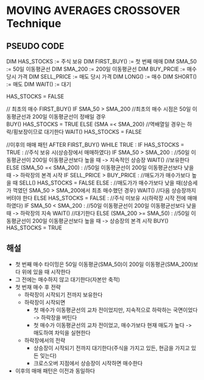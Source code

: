 # MOVING AVERAGES CROSSOVER Technique

## PSEUDO CODE

DIM HAS_STOCKS := 주식 보유
DIM FIRST_BUY() := 첫 번째 매매
DIM SMA_50 := 50일 이동평균선
DIM SMA_200 := 200일 이동평균선
DIM BUY_PRCIE := 매수 당시 가격
DIM SELL_PRICE := 매도 당시 가격
DIM LONG() := 매수
DIM SHORT() := 매도
DIM WAIT() := 대기


HAS_STOCKS = FALSE

// 최초의 매수
FIRST_BUY()
    IF SMA_50 > SMA_200 //최초의 매수 시점은 50일 이동평균선과 200일 이동평균선이 정배일 경우   
        BUY()
        HAS_STOCKS = TRUE
    ELSE (SMA =< SMA_200) //역배열일 경우는 하락/횡보장이므로 대기한다
        WAIT()
        HAS_STOCKS = FALSE

//이후의 매매 패턴
AFTER FIRST_BUY()
    WHILE TRUE : 
        IF HAS_STOCKS = TRUE : //주식 보유 시(상승장에서 매매하였다)
            IF SMA_50 > SMA_200 : //50일 이동평균선이 200일 이동평균선보다 높을 때 -> 지속적인 상승장
                WAIT() //보유한다
            ELSE (SMA_50 =< SMA_200) : //50일 이동평균선이 200일 이동평균선보다 낮을 때 -> 하락장의 본격 시작
                IF SELL_PRICE > BUY_PRICE : //매도가가 매수가보다 높을 때
                    SELL()
                    HAS_STOCKS = FALSE
                ELSE : //매도가가 매수가보다 낮을 때(상승세가 꺽였던 SMA_50 > SMA_200에서 최초 매수했던 경우)
                    WAIT() //다음 상승장까지 버텨야 한다
        ELSE HAS_STOCKS = FALSE : //주식 미보유 시(하락장 시작 전에 매매하였다)
            IF SMA_50 < SMA_200 : //50일 이동평균선이 200일 이동평균선보다 낮을 때 -> 하락장의 지속
                WAIT() //대기한다
            ELSE (SMA_200 >= SMA_50) : //50일 이동평균선이 200일 이동평균선보다 높을 때 -> 상승장의 본격 시작
                BUY()
                HAS_STOCKS = TRUE


## 해설

- 첫 번째 매수 타이밍은 50일 이동평균(SMA_50)이 200일 이동평균(SMA_200)보다 위에 있을 때 시작한다
- 그 전에는 매수하지 않고 대기한다(자본만 축적)
- 첫 번재 매수 후 전략
  - 하락장이 시작되기 전까지 보유한다
  - 하락장이 시작되면
    - 첫 매수가 이동평균선의 교차 전이었지만, 지속적으로 하락하는 국면이었다 -> 하락장을 버틴다
    - 첫 매수가 이동평균선의 교차 전이었고, 매수가보다 현재 매도가 높다 -> 매도하여 차익을 실현한다
  - 하락장에서의 전략
    - 상승장이 시작되기 전까지 대기한다(주식을 가지고 있든, 현금을 가지고 있든 잊는다)
    - 크로스오버 지점에서 상승장이 시작하면 매수한다
- 이후의 매매 패턴은 이전과 동일하다





